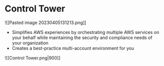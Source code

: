 # Control Tower
![[Pasted image 20230405131213.png]]
- Simplifies AWS experiences by orchestrating multiple AWS services on your behalf while maintaining the security and compliance needs of your organization
- Creates a best-practice multi-account environment for you

![[Control Tower.png|900]]
